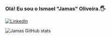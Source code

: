 ### Olá! Eu sou o Ismael "Jamas" Oliveira.🖐️

[![LinkedIn](https://img.shields.io/badge/LinkedIn-0077B5?style=for-the-badge&logo=linkedin&logoColor=white)](https://www.linkedin.com/in/ismael-oliveira-5b4a98135/)

![Jamas GitHub stats](https://github-readme-stats.vercel.app/api?username=Ismaelp96&show_icons=true&theme=gruvbox)
